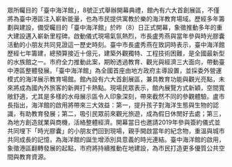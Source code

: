 眾所矚目的「臺中海洋館」，8號正式舉辦開幕典禮，館內有六大首創展區，不僅將為臺中港區注入嶄新能量，也為市民提供寓教於樂的海洋教育場域。歷經多年籌劃與建設，備受矚目的「臺中海洋館」於昨（8）日正式開幕，象徵推動多年的重大建設邁入嶄新里程碑。啟動儀式現場氣氛熱烈，市長盧秀燕與當年參與時光膠囊活動的小朋友共同見證這一歷史時刻。臺中市長盧秀燕在致詞時表示，臺中海洋館歷經七年籌建，總預算接近十億元，建築外觀獨特、工程技術困難，是全國最新型的水族館之一。市府全力推動此案，期盼透過教育、觀光與經濟三大面向，帶動臺中港區整體發展。「臺中海洋館」為全國首座由地方政府主導設置，並採委外營運模式的海洋展示教育場館。館內設有六大首創展區，兼具教育功能與觀光亮點，未來將成為國內外旅客的新興打卡熱點。現場民眾表示，館內展覽方式新穎，空間寬敞舒適，尤其是多樣的水母展示區令人印象深刻，帶來截然不同的參觀體驗。盧市長指出，海洋館的啟用將帶來三大效益：第一，提升孩子對海洋生態與生物的認識，有助教育發展；第二，吸引民眾前來觀光旅遊，成為假日休閒好去處；第三，為地方創造就業與商機，活絡整體經濟。開幕當日也邀請2019年參與簽約儀式並共同埋下「時光膠囊」的小朋友們回到現場，親手開啟當年的紀念物，重溫與城市共同成長的記憶，為海洋館的誕生增添別具意義的時光連結。臺中海洋館的啟用，象徵港區翻轉發展的起點，市府將持續推動在地建設，為市民打造更多優質公共空間與教育資源。